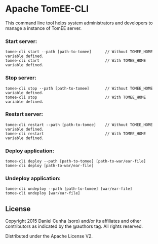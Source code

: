 # Apache TomEE-CLI

This command line tool helps system administrators and developers to manage a instance of TomEE server.

### Start server:

    tomee-cli start --path [path-to-tomee]      // Without TOMEE_HOME variable defined.
    tomee-cli start                             // With TOMEE_HOME variable defined.

### Stop server:

    tomee-cli stop --path [path-to-tomee]       // Without TOMEE_HOME variable defined.
    tomee-cli stop                              // With TOMEE_HOME variable defined.

### Restart server:

    tomee-cli restart --path [path-to-tomee]    // Without TOMEE_HOME variable defined.
    tomee-cli restart                           // With TOMEE_HOME variable defined.


### Deploy application:

    tomee-cli deploy --path [path-to-tomee] [path-to-war/ear-file]
    tomee-cli deploy [path-to-war/ear-file]

### Undeploy application:

    tomee-cli undeploy --path [path-to-tomee] [war/ear-file]
    tomee-cli undeploy [war/ear-file]
    
    
## License

Copyright 2015 Daniel Cunha (soro) and/or its affiliates and other contributors as indicated by the @authors tag. All rights reserved.

Distributed under the Apache License V2.
